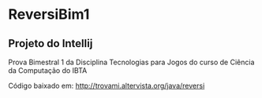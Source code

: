 # ReversiBim1

## Projeto do Intellij 

Prova Bimestral 1 da Disciplina Tecnologias para Jogos do curso de Ciência da Computação do IBTA


Código baixado em: http://trovami.altervista.org/java/reversi
